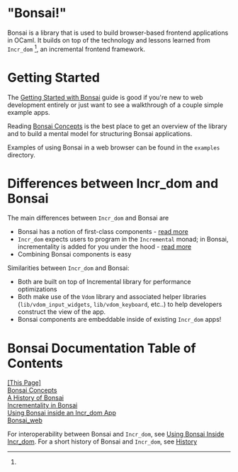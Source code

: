 "Bonsai!"
=========

Bonsai is a library that is used to build browser-based frontend applications
in OCaml.  It builds on top of the technology and lessons learned from
`Incr_dom` [^incr_dom], an incremental frontend framework.

# Getting Started

The [Getting Started with Bonsai](./docs/getting_started/index.md)
guide is good if you're new to web development entirely or just want
to see a walkthrough of a couple simple example apps.

Reading [Bonsai Concepts](./docs/concepts.md) is the best place to get an
overview of the library and to build a mental model for structuring Bonsai
applications.

Examples of using Bonsai in a web browser can be found in the
`examples` directory.

# Differences between Incr_dom and Bonsai

The main differences between `Incr_dom` and Bonsai are

- Bonsai has a notion of first-class components -
  [read more](./docs/concepts.md)
- `Incr_dom` expects users to program in the `Incremental` monad; in Bonsai,
  incrementality is added for you under the hood -
  [read more](./docs/incrementality.md)
- Combining Bonsai components is easy

Similarities between `Incr_dom` and Bonsai:

- Both are built on top of Incremental library for performance optimizations
- Both make use of the `Vdom` library and associated helper libraries
  (`lib/vdom_input_widgets`, `lib/vdom_keyboard`, etc..) to help developers
  construct the view of the app.
- Bonsai components are embeddable inside of existing `Incr_dom` apps!

# Bonsai Documentation Table of Contents

<!-- This table-of-contents is very dependent on the exact whitespace present.
Pandoc really wants to stick paragraph <p> nodes any time that there's even a trace of
whitespace inbetween these html nodes... -->
<div class="toc_node"> <a href="./README.md"> [This Page] </a>
<div class="toc_node"> <a href="./docs/concepts.md"> Bonsai Concepts </a></div>
<div class="toc_node"> <a href="./docs/history.md"> A History of Bonsai </a></div>
<div class="toc_node"> <a href="./docs/incrementality.md"> Incrementality in Bonsai </a></div>
<div class="toc_node"> <a href="./docs/inside_incr_dom.md"> Using Bonsai inside an Incr_dom App </a></div>
<div class="toc_node"> <a href="./docs/bonsai_web.md"> Bonsai_web </a></div>
</div>
</div>

[^incr_dom]:
  For interoperability between Bonsai and `Incr_dom`, see [Using Bonsai Inside
  Incr_dom](./docs/inside_incr_dom.md).
  For a short history of Bonsai and `Incr_dom`, see [History](./docs/history.md)
